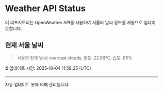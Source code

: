 
# Weather API Status

이 리포지토리는 OpenWeather API를 사용하여 서울의 날씨 정보를 자동으로 업데이트합니다.

## 현재 서울 날씨
> 서울의 현재 날씨: overcast clouds, 온도: 22.68°C, 습도: 85%

⏳ 업데이트 시간: 2025-10-04 11:58:25 (UTC)

---
자동 업데이트 봇에 의해 관리됩니다.
